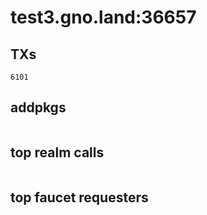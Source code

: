 # test3.gno.land:36657

## TXs
```
6101
```

## addpkgs
```
```

## top realm calls
```
```

## top faucet requesters
```
```

